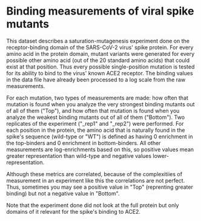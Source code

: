 # Binding measurements of viral spike mutants

This dataset describes a saturation-mutagenesis experiment done on the receptor-binding domain
of the SARS-CoV-2 virus' spike protein. For every amino acid in the protein domain, mutant variants
were generated for every possible other amino acid (out of the 20 standard amino acids) 
that could exist at that position. Thus every possible single-position mutation is tested for its
ability to bind to the virus' known ACE2 receptor. The binding values in the data file 
have already been processed to a log scale from the raw measurements.

For each mutation, two types of measurements are made: how often that mutation is found when you analyze the 
very strongest binding mutants out of all of them ("Top"), and how often that mutation is found when
you analyze the weakest binding mutants out of all of them ("Bottom"). Two replicates of the experiment ("_rep1"
and "_rep2") were performed. For each position in the protein, 
the amino acid that is naturally found in the spike's sequence (wild-type or "WT") is defined as having 
0 enrichment in the top-binders and 0 enrichment in bottom-binders. All other measurements are log-enrichments 
based on this, so positive values mean greater representation than wild-type and negative values 
lower-representation. 

Although these metrics are correlated, because of the complexitiies of measurement in an experiment like this the
correlations are not perfect. Thus, sometimes you may see a positive value in "Top" (reprenting greater binding) 
but not a negative value in "Bottom".

Note that the experiment done did not look at the full protein but only domains of it relevant for
the spike's binding to ACE2. 